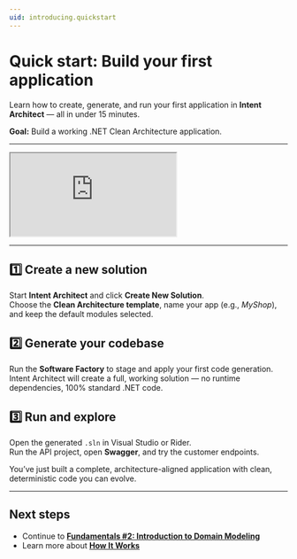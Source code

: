 ```yaml
---
uid: introducing.quickstart
---
```


# Quick start: Build your first application

Learn how to create, generate, and run your first application in **Intent Architect** — all in under 15 minutes.

**Goal:** Build a working .NET Clean Architecture application.

---

<div class="video-16x9"><iframe name="lessonVideo" src="https://intentarchitect.com/#/redirect/?category=docs-embedded&subCategory=fundamentals-one" title="Video" allowfullscreen></iframe></div>

---

## 1️⃣ Create a new solution

Start **Intent Architect** and click **Create New Solution**.  
Choose the **Clean Architecture template**, name your app (e.g., *MyShop*), and keep the default modules selected.

## 2️⃣ Generate your codebase

Run the **Software Factory** to stage and apply your first code generation.  
Intent Architect will create a full, working solution — no runtime dependencies, 100% standard .NET code.

## 3️⃣ Run and explore

Open the generated `.sln` in Visual Studio or Rider.  
Run the API project, open **Swagger**, and try the customer endpoints.

You’ve just built a complete, architecture-aligned application with clean, deterministic code you can evolve.

---

## Next steps

- Continue to **[Fundamentals #2: Introduction to Domain Modeling](xref:tutorials.fundamentals-2-intro-to-domain-modeling)**  
- Learn more about **[How It Works](xref:introducing.overview#how-it-works)**  
